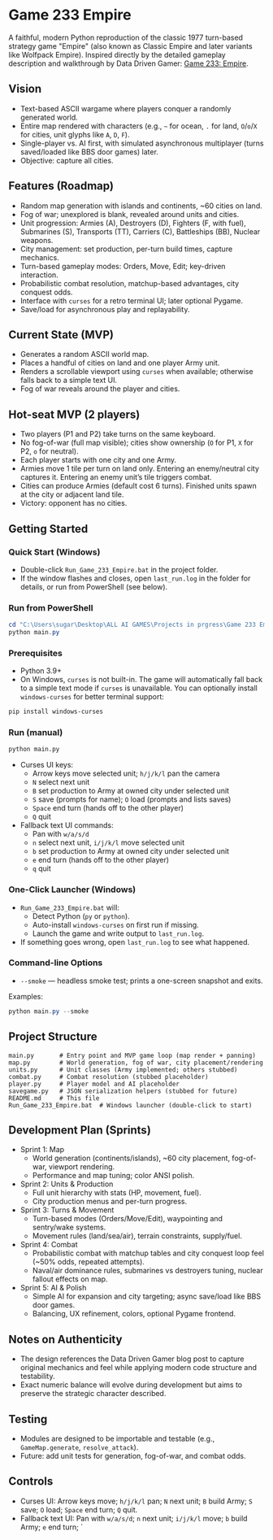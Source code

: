 # Game 233 Empire

A faithful, modern Python reproduction of the classic 1977 turn-based strategy game "Empire" (also known as Classic Empire and later variants like Wolfpack Empire). Inspired directly by the detailed gameplay description and walkthrough by Data Driven Gamer: [Game 233: Empire](https://datadrivengamer.blogspot.com/2021/01/game-233-empire.html).

## Vision
- Text-based ASCII wargame where players conquer a randomly generated world.
- Entire map rendered with characters (e.g., `~` for ocean, `.` for land, `O`/`o`/`X` for cities, unit glyphs like `A`, `D`, `F`).
- Single-player vs. AI first, with simulated asynchronous multiplayer (turns saved/loaded like BBS door games) later.
- Objective: capture all cities.

## Features (Roadmap)
- Random map generation with islands and continents, ~60 cities on land.
- Fog of war; unexplored is blank, revealed around units and cities.
- Unit progression: Armies (A), Destroyers (D), Fighters (F, with fuel), Submarines (S), Transports (TT), Carriers (C), Battleships (BB), Nuclear weapons.
- City management: set production, per-turn build times, capture mechanics.
- Turn-based gameplay modes: Orders, Move, Edit; key-driven interaction.
- Probabilistic combat resolution, matchup-based advantages, city conquest odds.
- Interface with `curses` for a retro terminal UI; later optional Pygame.
- Save/load for asynchronous play and replayability.

## Current State (MVP)
- Generates a random ASCII world map.
- Places a handful of cities on land and one player Army unit.
- Renders a scrollable viewport using `curses` when available; otherwise falls back to a simple text UI.
- Fog of war reveals around the player and cities.

## Hot-seat MVP (2 players)
- Two players (P1 and P2) take turns on the same keyboard.
- No fog-of-war (full map visible); cities show ownership (`O` for P1, `X` for P2, `o` for neutral).
- Each player starts with one city and one Army.
- Armies move 1 tile per turn on land only. Entering an enemy/neutral city captures it. Entering an enemy unit’s tile triggers combat.
- Cities can produce Armies (default cost 6 turns). Finished units spawn at the city or adjacent land tile.
- Victory: opponent has no cities.

## Getting Started
### Quick Start (Windows)
- Double-click `Run_Game_233_Empire.bat` in the project folder.
- If the window flashes and closes, open `last_run.log` in the folder for details, or run from PowerShell (see below).

### Run from PowerShell
```powershell
cd "C:\Users\sugar\Desktop\ALL AI GAMES\Projects in prgress\Game 233 Empire"
python main.py
```

### Prerequisites
- Python 3.9+
- On Windows, `curses` is not built-in. The game will automatically fall back to a simple text mode if `curses` is unavailable. You can optionally install `windows-curses` for better terminal support:

```bash
pip install windows-curses
```

### Run (manual)
```bash
python main.py
```
- Curses UI keys:
  - Arrow keys move selected unit; `h/j/k/l` pan the camera
  - `N` select next unit
  - `B` set production to Army at owned city under selected unit
  - `S` save (prompts for name); `O` load (prompts and lists saves)
  - `Space` end turn (hands off to the other player)
  - `Q` quit
- Fallback text UI commands:
  - Pan with `w/a/s/d`
  - `n` select next unit, `i/j/k/l` move selected unit
  - `b` set production to Army at owned city under selected unit
  - `e` end turn (hands off to the other player)
  - `q` quit

### One-Click Launcher (Windows)
- `Run_Game_233_Empire.bat` will:
  - Detect Python (`py` or `python`).
  - Auto-install `windows-curses` on first run if missing.
  - Launch the game and write output to `last_run.log`.
- If something goes wrong, open `last_run.log` to see what happened.

### Command-line Options
- `--smoke` — headless smoke test; prints a one-screen snapshot and exits.

Examples:
```powershell
python main.py --smoke
```

## Project Structure
```
main.py       # Entry point and MVP game loop (map render + panning)
map.py        # World generation, fog of war, city placement/rendering
units.py      # Unit classes (Army implemented; others stubbed)
combat.py     # Combat resolution (stubbed placeholder)
player.py     # Player model and AI placeholder
savegame.py   # JSON serialization helpers (stubbed for future)
README.md     # This file
Run_Game_233_Empire.bat  # Windows launcher (double-click to start)
```

## Development Plan (Sprints)
- Sprint 1: Map
  - World generation (continents/islands), ~60 city placement, fog-of-war, viewport rendering.
  - Performance and map tuning; color ANSI polish.
- Sprint 2: Units & Production
  - Full unit hierarchy with stats (HP, movement, fuel).
  - City production menus and per-turn progress.
- Sprint 3: Turns & Movement
  - Turn-based modes (Orders/Move/Edit), waypointing and sentry/wake systems.
  - Movement rules (land/sea/air), terrain constraints, supply/fuel.
- Sprint 4: Combat
  - Probabilistic combat with matchup tables and city conquest loop feel (~50% odds, repeated attempts).
  - Naval/air dominance rules, submarines vs destroyers tuning, nuclear fallout effects on map.
- Sprint 5: AI & Polish
  - Simple AI for expansion and city targeting; async save/load like BBS door games.
  - Balancing, UX refinement, colors, optional Pygame frontend.

## Notes on Authenticity
- The design references the Data Driven Gamer blog post to capture original mechanics and feel while applying modern code structure and testability.
- Exact numeric balance will evolve during development but aims to preserve the strategic character described.

## Testing
- Modules are designed to be importable and testable (e.g., `GameMap.generate`, `resolve_attack`).
- Future: add unit tests for generation, fog-of-war, and combat odds.

## Controls
- Curses UI: Arrow keys move; `h/j/k/l` pan; `N` next unit; `B` build Army; `S` save; `O` load; `Space` end turn; `Q` quit.
- Fallback text UI: Pan with `w/a/s/d`; `n` next unit; `i/j/k/l` move; `b` build Army; `e` end turn; `